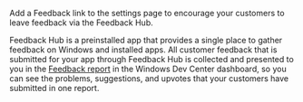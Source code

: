 ﻿Add a Feedback link to the settings page to encourage your customers to leave feedback via the Feedback Hub.

Feedback Hub is a preinstalled app that provides a single place to gather feedback on Windows and installed apps. All customer feedback that is submitted for your app through Feedback Hub is collected and presented to you in the [Feedback report](https://docs.microsoft.com/windows/uwp/publish/feedback-report) in the Windows Dev Center dashboard, so you can see the problems, suggestions, and upvotes that your customers have submitted in one report.
